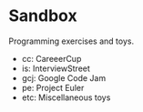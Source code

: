 # Sandbox
Programming exercises and toys.

* cc: CareeerCup
* is: InterviewStreet
* gcj: Google Code Jam
* pe: Project Euler
* etc: Miscellaneous toys

